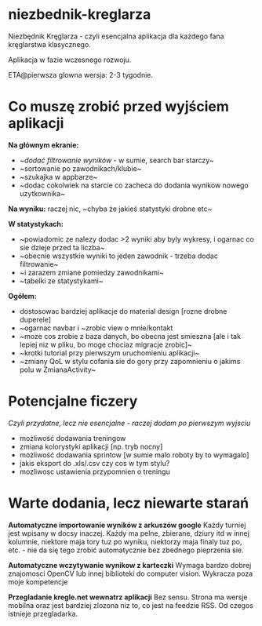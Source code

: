 # niezbednik-kreglarza
Niezbędnik Kręglarza - czyli esencjalna aplikacja dla każdego fana kręglarstwa klasycznego.

Aplikacja w fazie wczesnego rozwoju.

ETA@pierwsza glowna wersja: 2-3 tygodnie.

# Co muszę zrobić przed wyjściem aplikacji

**Na głównym ekranie:**
- ~*dodać filtrowanie wyników* - w sumie, search bar starczy~
- ~sortowanie po zawodnikach/klubie~
- ~szukajka w appbarze~
- ~dodac cokolwiek na starcie co zacheca do dodania wynikow nowego uzytkownika~

**Na wyniku:**
raczej nic, ~chyba że jakieś statystyki drobne etc~

**W statystykach:**
- ~powiadomic ze nalezy dodac >2 wyniki aby byly wykresy, i ogarnac co sie dzieje przed ta liczba~
- ~obecnie wszystkie wyniki to jeden zawodnik - trzeba dodac filtrowanie~
- ~i zarazem zmiane pomiedzy zawodnikami~
- ~tabelki ze statystykami~

**Ogółem:**
- dostosowac bardziej aplikacje do material design [rozne drobne duperele]
- ~ogarnac navbar i ~zrobic view o mnie/kontakt
- ~moze cos zrobie z baza danych, bo obecna jest smieszna [ale i tak lepiej niz w pliku, bo moge chociaz migracje zrobic]~
- ~krotki tutorial przy pierwszym uruchomieniu aplikacji~
- ~zmiany QoL w stylu cofania sie do gory przy zapomnieniu o jakims polu w ZmianaActivity~

# Potencjalne ficzery
*Czyli przydatne, lecz nie esencjalne - raczej dodam po pierwszym wyjsciu*

- możliwość dodawania treningow
- zmiana kolorystyki aplikacji [np. tryb nocny]
- możliwość dodawania sprintow [w sumie malo roboty by to wymagalo]
- jakis eksport do .xls/.csv czy cos w tym stylu? 
- mozliwosc ustawienia przypomnien o treningu

# Warte dodania, lecz niewarte starań

**Automatyczne importowanie wyników z arkuszów google**
Każdy turniej jest wpisany w docsy inaczej. Każdy ma pelne, zbierane, dziury itd w innej kolumnie, niektore maja tory tuz po wyniku, niektorzy maja finaly tuz po, etc. - nie da się tego zrobić automatycznie bez zbednego pieprzenia sie.

**Automatyczne wczytywanie wynikow z karteczki**
Wymaga bardzo dobrej znajomosci OpenCV lub innej biblioteki do computer vision. Wykracza poza moje kompetencje

**Przegladanie kregle.net wewnatrz aplikacji**
Bez sensu. Strona ma wersje mobilna oraz jest bardziej zlozona niz to, co jest na feedzie RSS. Od czegos istnieje przegladarka.

